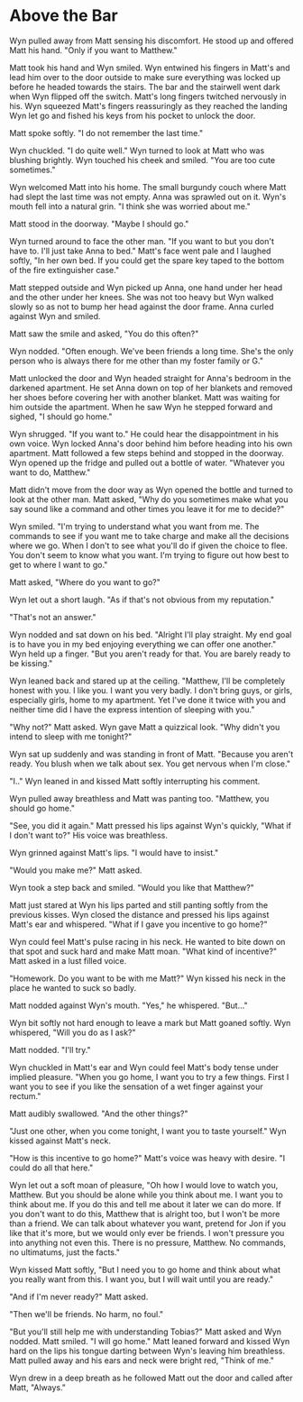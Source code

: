 # Above the Bar

Wyn pulled away from Matt sensing his discomfort.  He stood up and offered Matt his hand.  "Only if you want to Matthew."

Matt took his hand and Wyn smiled.  Wyn entwined his fingers in Matt's and lead him over to the door outside to make sure everything was locked up before he headed towards the stairs.  The bar and the stairwell went dark when Wyn flipped off the switch.  Matt's long fingers twitched nervously in his.  Wyn squeezed Matt's fingers reassuringly as they reached the landing Wyn let go and fished his keys from his pocket to unlock the door.

Matt spoke softly.  "I do not remember the last time."

Wyn chuckled.  "I do quite well."  Wyn turned to look at Matt who was blushing brightly.  Wyn touched his cheek and smiled.  "You are too cute sometimes."

Wyn welcomed Matt into his home.  The small burgundy couch where Matt had slept the last time was not empty.  Anna was sprawled out on it.  Wyn's mouth fell into a natural grin.  "I think she was worried about me."

Matt stood in the doorway.  "Maybe I should go."

Wyn turned around to face the other man.  "If you want to but you don't have to.  I'll just take Anna to bed."  Matt's face went pale and I laughed softly, "In her own bed.  If you could get the spare key taped to the bottom of the fire extinguisher case."

Matt stepped outside and Wyn picked up Anna, one hand under her head and the other under her knees.  She was not too heavy but Wyn walked slowly so as not to bump her head against the door frame.  Anna curled against Wyn and smiled.

Matt saw the smile and asked, "You do this often?"

Wyn nodded.  "Often enough.  We've been friends a long time.  She's the only person who is always there for me other than my foster family or G."

Matt unlocked the door and Wyn headed straight for Anna's bedroom in the darkened apartment.  He set Anna down on top of her blankets and removed her shoes before covering her with another blanket.  Matt was waiting for him outside the apartment.  When he saw Wyn he stepped forward and sighed, "I should go home."

Wyn shrugged. "If you want to."  He could hear the disappointment in his own voice.  Wyn locked Anna's door behind him before heading into his own apartment.  Matt followed a few steps behind and stopped in the doorway.  Wyn opened up the fridge and pulled out a bottle of water.  "Whatever you want to do, Matthew."

Matt didn't move from the door way as Wyn opened the bottle and turned to look at the other man.  Matt asked, "Why do you sometimes make what you say sound like a command and other times you leave it for me to decide?"

Wyn smiled.  "I'm trying to understand what you want from me.  The commands to see if you want me to take charge and make all the decisions where we go.  When I don't to see what you'll do if given the choice to flee.  You don't seem to know what you want.  I'm trying to figure out how best to get to where I want to go."

Matt asked, "Where do you want to go?"

Wyn let out a short laugh.  "As if that's not obvious from my reputation."

"That's not an answer."

Wyn nodded and sat down on his bed.  "Alright I'll play straight.  My end goal is to have you in my bed enjoying everything we can offer one another."  Wyn held up a finger.  "But you aren't ready for that.  You are barely ready to be kissing."

Wyn leaned back and stared up at the ceiling.  "Matthew, I'll be completely honest with you.  I like you.  I want you very badly.  I don't bring guys, or girls, especially girls, home to my apartment.  Yet I've done it twice with you and neither time did I have the express intention of sleeping with you."

"Why not?" Matt asked.  Wyn gave Matt a quizzical look.  "Why didn't you intend to sleep with me tonight?"

Wyn sat up suddenly and was standing in front of Matt.  "Because you aren't ready. You blush when we talk about sex.  You get nervous when I'm close."

"I.."  Wyn leaned in and kissed Matt softly interrupting his comment.

Wyn pulled away breathless and Matt was panting too.  "Matthew, you should go home."

"See, you did it again."  Matt pressed his lips against Wyn's quickly, "What if I don't want to?" His voice was breathless.

Wyn grinned against Matt's lips.  "I would have to insist."

"Would you make me?"  Matt asked.

Wyn took a step back and smiled.  "Would you like that Matthew?"

Matt just stared at Wyn his lips parted and still panting softly from the previous kisses.  Wyn closed the distance and pressed his lips against Matt's ear and whispered.  "What if I gave you incentive to go home?"

Wyn could feel Matt's pulse racing in his neck.  He wanted to bite down on that spot and suck hard and make Matt moan.  "What kind of incentive?"  Matt asked in a lust filled voice.

"Homework.  Do you want to be with me Matt?"  Wyn kissed his neck in the place he wanted to suck so badly. 

Matt nodded against Wyn's mouth.  "Yes," he whispered.  "But..."

Wyn bit softly not hard enough to leave a mark but Matt goaned softly.  Wyn whispered, "Will you do as I ask?"  

Matt nodded.  "I'll try."

Wyn chuckled in Matt's ear and Wyn could feel Matt's body tense under implied pleasure.  "When you go home, I want you to try a few things.  First I want you to see if you like the sensation of a wet finger against your rectum."  

Matt audibly swallowed. "And the other things?"

"Just one other, when you come tonight, I want you to taste yourself."  Wyn kissed against Matt's neck.

"How is this incentive to go home?"  Matt's voice was heavy with desire.  "I could do all that here."

Wyn let out a soft moan of pleasure, "Oh how I would love to watch you, Matthew.  But you should be alone while you think about me.  I want you to think about me.  If you do this and tell me about it later we can do more.  If you don't want to do this, Matthew that is alright too, but I won't be more than a friend.  We can talk about whatever you want, pretend for Jon if you like that it's more, but we would only ever be friends.  I won't pressure you into anything not even this.  There is no pressure, Matthew.  No commands, no ultimatums, just the facts."

Wyn kissed Matt softly, "But I need you to go home and think about what you really want from this.  I want you, but I will wait until you are ready."

"And if I'm never ready?"  Matt asked.

"Then we'll be friends.  No harm, no foul."

"But you'll still help me with understanding Tobias?"  Matt asked and Wyn nodded.  Matt smiled.  "I will go home."  Matt leaned forward and kissed Wyn hard on the lips his tongue darting between Wyn's leaving him breathless.  Matt pulled away and his ears and neck were bright red, "Think of me."

Wyn drew in a deep breath as he followed Matt out the door and called after Matt, "Always."

